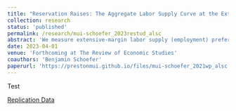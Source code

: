```yaml
---
title: "Reservation Raises: The Aggregate Labor Supply Curve at the Extensive Margin"
collection: research
status: 'published'
permalink: /research/mui-schoefer_2023restud_alsc
abstract: 'We measure extensive-margin labor supply (employment) preferences in two representative surveys of the U.S. and German populations. We elicit reservation raises: the percent wage change that renders a given individual indifferent between employment and nonemployment. It is equal to her reservation wage divided by her actual, or potential, wage. The reservation raise distribution is the nonparametric aggregate labor supply curve. Locally, the curve exhibits large short-run elasticities above 3, consistent with business cycle evidence. For larger upward shifts, arc elasticities shrink towards 0.5, consistent with quasi-experimental evidence from tax holidays. Existing models fail to match this nonconstant, asymmetric curve. '
date: 2023-04-01
venue: 'Forthcoming at The Review of Economic Studies'
coauthors: 'Benjamin Schoefer'
paperurl: 'https://prestonmui.github.io/files/mui-schoefer_2021wp_alsc.pdf'
---
```

Test

[Replication Data](https://dataverse.harvard.edu/dataset.xhtml?persistentId=doi:10.7910/DVN/RKPFLB)
